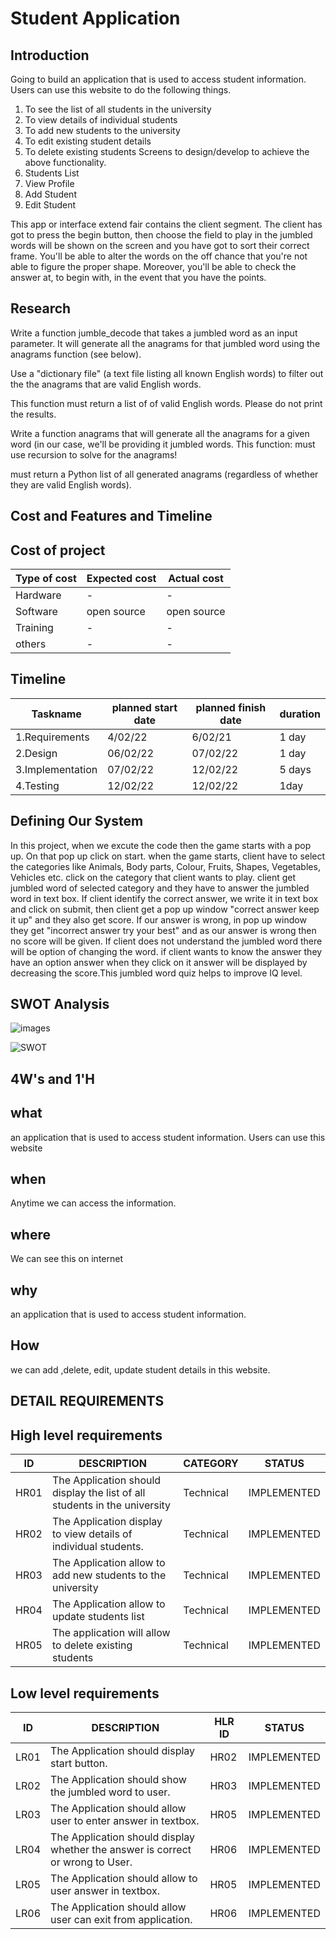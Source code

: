 # Student Application

## Introduction

Going to build an application that is used to access student information. Users can use this website to do the following things.
1. To see the list of all students in the university
2. To view details of individual students
3. To add new students to the university
4. To edit existing student details
5. To delete existing students
Screens to design/develop to achieve the above functionality.
1. Students List
2. View Profile
3. Add Student
4. Edit Student

This app or interface extend fair contains the client segment. The client has got to press the begin button, then choose the field to play in the jumbled words will be shown on the screen and you have got to sort their correct frame. You'll be able to alter the words on the off chance that you're not able to figure the proper shape. Moreover, you'll be able to check the answer at, to begin with, in the event that you have the points.

## Research

Write a function jumble_decode that takes a jumbled word as an input parameter.
It will generate all the anagrams for that jumbled word using the anagrams function (see below).


Use a "dictionary file" (a text file listing all known English words) to filter out the the anagrams that are valid English words.


This function must return a list of of valid English words. Please do not print the results.


Write a function anagrams that will generate all the anagrams for a given word (in our case, we'll be providing it jumbled words. This function:
must use recursion to solve for the anagrams!

must return a Python list of all generated anagrams (regardless of whether they are valid English words).


## Cost and Features and Timeline
## Cost of project
                                                  
|Type of cost         | Expected cost      |  Actual cost     |
|---------------------|--------------------|------------------|
|Hardware             |       -            |       -          |
|Software             | open source        | open source      |
|Training             |       -            |      -           | 
|others               |       -             |      -           |    
       
       
## Timeline
                                                  
|   Taskname              | planned start date  |  planned finish date  |  duration      |
|-------------------------|---------------------|-----------------------|----------------|
| 1.Requirements          | 4/02/22             |  6/02/21              |   1 day        |
| 2.Design                | 06/02/22             |  07/02/22             |   1 day        |          
| 3.Implementation        | 07/02/22             |   12/02/22             |   5 days       |
| 4.Testing               | 12/02/22             |  12/02/22              |   1day       |

      
      
      
      
      
## Defining Our System
In this project, when we excute the code then the game starts with a pop up. On that pop up click on start. when the game starts, client have to select the categories like Animals, Body parts, Colour, Fruits, Shapes, Vegetables, Vehicles etc. click on the category that client wants to play. client get jumbled word of selected category and they have to answer the jumbled word in text box. If client identify the correct answer, we write it in text box and click on submit, then client get a pop up window "correct answer keep it up" and they also get score. If our answer is wrong, in pop up window they get "incorrect answer try your best" and as our answer is wrong then no score will be given. If client does not understand the jumbled word there will be option of changing the word. if client wants to know the answer they have an option answer when they click on it answer will be displayed by decreasing the score.This jumbled word quiz helps to improve IQ level.  


## SWOT Analysis
![images](https://user-images.githubusercontent.com/90717512/153726524-3e53a47c-2fbd-4b0c-bb47-4af5a02a6865.jpg)

![SWOT](https://user-images.githubusercontent.com/89648059/135571978-cdfdad96-7cb2-459b-9a01-5f76caa0839c.png)


## 4W's and 1'H

## what
an application that is used to access student information. Users can use
this website

## when
Anytime we can  access the information.

## where 
We can see this on internet

## why
an application that is used to access student information.

## How
we can add ,delete, edit, update student details in this website.


## DETAIL REQUIREMENTS

## High level requirements

| ID    |                    DESCRIPTION                                           |CATEGORY|   STATUS  |
|-------|--------------------------------------------------------------------------|--------|-----------|   
| HR01  |   The Application should display the list of all students in the university|Technical|IMPLEMENTED| 
| HR02  |   The Application display to view details of individual students.        |Technical|IMPLEMENTED|                            
| HR03  |   The Application allow to add new students to the university                    |Technical|IMPLEMENTED|
| HR04 |   The Application allow to update students list                         |Technical|IMPLEMENTED|
| HR05 |   The application will allow to delete existing students|Technical|IMPLEMENTED|




## Low level requirements


| ID    |                    DESCRIPTION                                                           | HLR ID|   STATUS  |
|-------|------------------------------------------------------------------------------------------|-------|------------|                                                    
| LR01  |   The Application should display start button.                                           | HR02  |IMPLEMENTED|
| LR02  |   The Application should show the jumbled word to user.                                  | HR03  |IMPLEMENTED| 
| LR03  |   The Application should allow user to enter answer in textbox.                          | HR05  |IMPLEMENTED|
| LR04  |   The Application should display whether the answer is correct or wrong to User.         | HR06  |IMPLEMENTED|
| LR05  |   The Application should allow to user answer in textbox.                         | HR05  |IMPLEMENTED|
| LR06  |   The Application should allow user can exit from application.                           | HR06 |IMPLEMENTED|
   



